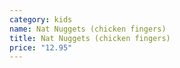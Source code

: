 ```yaml
---
category: kids
name: Nat Nuggets (chicken fingers)
title: Nat Nuggets (chicken fingers)
price: "12.95"
---
```

